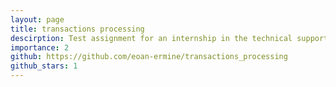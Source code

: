 ```yaml
---
layout: page
title: transactions processing
descirption: Test assignment for an internship in the technical support department of NtechLab
importance: 2
github: https://github.com/eoan-ermine/transactions_processing
github_stars: 1
---
```


